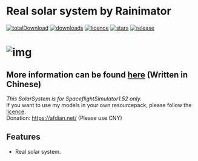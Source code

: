 # Real solar system by Rainimator
[![totalDownload](https://img.shields.io/github/downloads/geforcelegend/minecraft-3d-default/total)](https://github.com/Rainimator0/SpaceflightSimulator1.52.5RealSolarSystem-by-Rainimator/releases)
[![downloads](https://img.shields.io/github/downloads/geforcelegend/minecraft-3d-default/latest/total)](https://github.com/GeForceLegend/Minecraft-3D-Default/releases/latest)
[![licence](https://img.shields.io/github/license/geforcelegend/minecraft-3d-default)](https://github.com/GeForceLegend/Minecraft-3D-Default/blob/1.17_snapshot/LICENSE)
[![stars](https://img.shields.io/github/stars/geforcelegend/minecraft-3d-default)](https://github.com/GeForceLegend/Minecraft-3D-Default)
[![release](https://img.shields.io/github/v/release/geforcelegend/minecraft-3d-default)](https://github.com/GeForceLegend/Minecraft-3D-Default/releases/latest)

# ![img](https://attachment.mcbbs.net/data/myattachment/forum/202005/10/130802js188ia9tdt111gz.png)

## More information can be found [here](https://www.mcbbs.net/thread-914350-1-1.html) (Written in Chinese)

*This SolarSystem is for SpaceflightSimulator1.52 only.*  
If you want to use my models in your own resourcepack, please follow the [licence](./LICENCE).  
Donation: https://afdian.net/ (Please use CNY)
## Features
- Real solar system.

